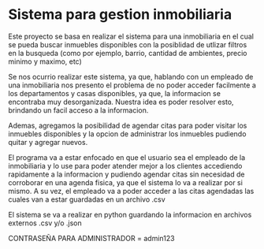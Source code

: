 
# Sistema para gestion inmobiliaria

Este proyecto se basa en realizar el sistema para una inmobiliaria en el cual se pueda buscar inmuebles disponibles con la posiblidad de utlizar filtros en la busqueda (como por ejemplo, barrio, cantidad de ambientes, precio minimo y maximo, etc)

Se nos ocurrio realizar este sistema, ya que, hablando con un empleado de una inmobiliaria nos presento el problema de no poder acceder facilmente a los departamentos y casas disponibles, ya que, la informacion se encontraba muy desorganizada. Nuestra idea es poder resolver esto, brindando un facil acceso a la informacion.

Ademas, agregamos la posibilidad de agendar citas para poder visitar los inmuebles disponibles y la opcion de administrar los inmuebles pudiendo quitar y agregar nuevos.

El programa va a estar enfocado en que el usuario sea el empleado de la inmobiliaria y lo use para poder atender mejor a los clientes accediendo rapidamente a la informacion y pudiendo agendar citas sin necesidad de corroborar en una agenda fisica, ya que el sistema lo va a realizar por si mismo. A su vez, el empleado va a poder acceder a las citas agendadas las cuales van a estar guardadas en un archivo .csv

El sistema se va a realizar en python guardando la informacion en archivos externos .csv y/o .json

CONTRASEÑA PARA ADMINISTRADOR = admin123
